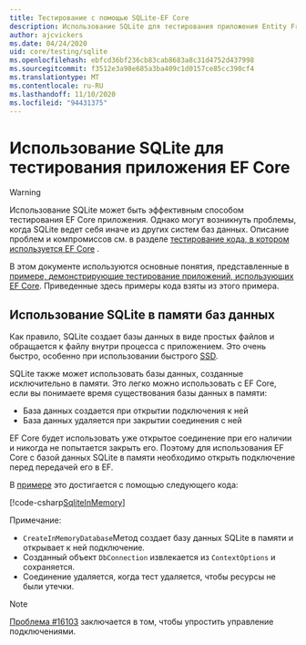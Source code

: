 ```yaml
---
title: Тестирование с помощью SQLite-EF Core
description: Использование SQLite для тестирования приложения Entity Framework Core
author: ajcvickers
ms.date: 04/24/2020
uid: core/testing/sqlite
ms.openlocfilehash: ebfcd36bf236cb83cab8683a8c31d4752d437998
ms.sourcegitcommit: f3512e3a98e685a3ba409c1d0157ce85cc390cf4
ms.translationtype: MT
ms.contentlocale: ru-RU
ms.lasthandoff: 11/10/2020
ms.locfileid: "94431375"
---
```

# <a name="using-sqlite-to-test-an-ef-core-application"></a>Использование SQLite для тестирования приложения EF Core

> [!WARNING]
> Использование SQLite может быть эффективным способом тестирования EF Core приложения.
> Однако могут возникнуть проблемы, когда SQLite ведет себя иначе из других систем баз данных.
> Описание проблем и компромиссов см. в разделе [тестирование кода, в котором используется EF Core](xref:core/testing/index) .  

В этом документе используются основные понятия, представленные в [примере, демонстрирующие тестирование приложений, использующих EF Core](xref:core/testing/testing-sample).
Приведенные здесь примеры кода взяты из этого примера.

## <a name="using-sqlite-in-memory-databases"></a>Использование SQLite в памяти баз данных

Как правило, SQLite создает базы данных в виде простых файлов и обращается к файлу внутри процесса с приложением.
Это очень быстро, особенно при использовании быстрого [SSD](https://en.wikipedia.org/wiki/Solid-state_drive).

SQLite также может использовать базы данных, созданные исключительно в памяти.
Это легко можно использовать с EF Core, если вы понимаете время существования базы данных в памяти:

* База данных создается при открытии подключения к ней
* База данных удаляется при закрытии соединения с ней

EF Core будет использовать уже открытое соединение при его наличии и никогда не попытается закрыть его.
Поэтому для использования EF Core с базой данных SQLite в памяти необходимо открыть подключение перед передачей его в EF.  

В [примере](xref:core/testing/testing-sample) это достигается с помощью следующего кода:

[!code-csharp[SqliteInMemory](../../../samples/core/Miscellaneous/Testing/ItemsWebApi/Tests/SqliteInMemoryItemsControllerTest.cs?name=SqliteInMemory)]

Примечание:

* `CreateInMemoryDatabase`Метод создает базу данных SQLite в памяти и открывает к ней подключение.
* Созданный объект `DbConnection` извлекается из `ContextOptions` и сохраняется.
* Соединение удаляется, когда тест удаляется, чтобы ресурсы не были утечки.

> [!NOTE]
> [Проблема #16103](https://github.com/dotnet/efcore/issues/16103) заключается в том, чтобы упростить управление подключениями.
